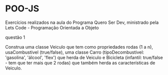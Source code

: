 # POO-JS

Exercícios realizados na aula do Programa Quero Ser Dev, ministrado pela Lets Code - Programação Orientada a Objeto 


questão 1


Construa uma classe Veiculo que tem como propriedades rodas (1 a n), usaCombustivel (true/false),
uma classe Carro (tipoDecombustivel: 'gasolina', 'álcool', 'flex') que herda de Veiculo e
Bicicleta (infantil: true/false - tem que ter mais que 2 rodas) que também herda as características de Veiculo.

